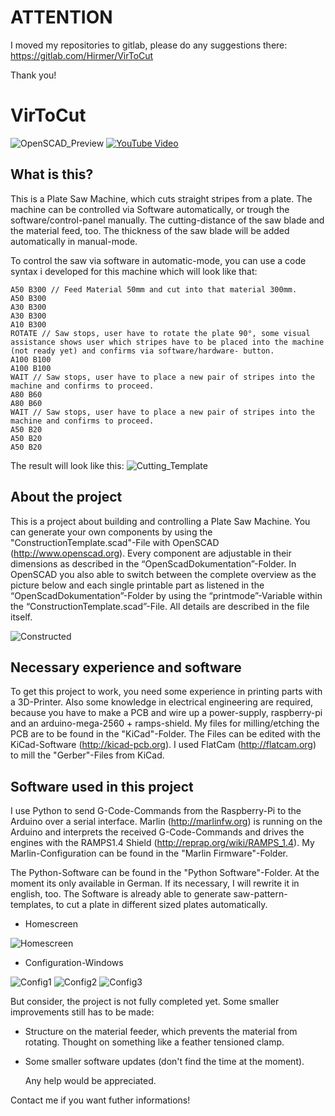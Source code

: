 ATTENTION
==============================
I moved my repositories to gitlab, please do any suggestions there: https://gitlab.com/Hirmer/VirToCut

Thank you!


# VirToCut

![OpenSCAD_Preview](https://github.com/VirToReal/VirToCut/blob/master/Images/PlateSawMachine_Transp.png)
[![YouTube Video](http://img.youtube.com/vi/xQ6T13urcc0/0.jpg)](https://youtu.be/xQ6T13urcc0)

## What is this?
This is a Plate Saw Machine, which cuts straight stripes from a plate. The machine can be controlled via Software automatically, or trough the software/control-panel manually. The cutting-distance of the saw blade and the material feed, too. The thickness of the saw blade will be added automatically in manual-mode.

To control the saw via software in automatic-mode, you can use a code syntax i developed for this machine which will look like that:
```
A50 B300 // Feed Material 50mm and cut into that material 300mm.
A50 B300
A30 B300
A30 B300
A10 B300
ROTATE // Saw stops, user have to rotate the plate 90°, some visual assistance shows user which stripes have to be placed into the machine (not ready yet) and confirms via software/hardware- button.
A100 B100
A100 B100
WAIT // Saw stops, user have to place a new pair of stripes into the machine and confirms to proceed.
A80 B60
A80 B60
WAIT // Saw stops, user have to place a new pair of stripes into the machine and confirms to proceed.
A50 B20
A50 B20
A50 B20
```
The result will look like this:
![Cutting_Template](https://github.com/VirToReal/VirToCut/blob/master/Images/Cutting_Template.png)

## About the project
This is a project about building and controlling a Plate Saw Machine. You can generate your own components by using the "ConstructionTemplate.scad"-File with OpenSCAD (http://www.openscad.org). Every component are adjustable in their dimensions as described in the “OpenScadDokumentation”-Folder. In OpenSCAD you also able to switch between the complete overview as the picture below and each single printable part as listened in the “OpenScadDokumentation”-Folder by using the “printmode”-Variable within the “ConstructionTemplate.scad”-File. All details are described in the file itself. 

![Constructed](https://github.com/VirToReal/VirToCut/blob/master/Images/PlateSawMachine_Contructed.png)

## Necessary experience and software
To get this project to work, you need some experience in printing parts with a 3D-Printer. Also some knowledge in electrical engineering are required, because you have to make a PCB and wire up a power-supply, raspberry-pi and an arduino-mega-2560 + ramps-shield. My files for milling/etching the PCB are to be found in the "KiCad"-Folder. The Files can be edited with the KiCad-Software (http://kicad-pcb.org). I used FlatCam (http://flatcam.org) to mill the "Gerber"-Files from KiCad.

## Software used in this project
I use Python to send G-Code-Commands from the Raspberry-Pi to the Arduino over a serial interface. Marlin (http://marlinfw.org) is running on the Arduino and interprets the received G-Code-Commands and drives the engines with the RAMPS1.4 Shield (http://reprap.org/wiki/RAMPS_1.4). My Marlin-Configuration can be found in the "Marlin Firmware"-Folder. 

The Python-Software can be found in the "Python Software"-Folder. At the moment its only available in German. If its necessary, I will rewrite it in english, too. The Software is already able to generate saw-pattern-templates, to cut a plate in different sized plates automatically. 

- Homescreen

![Homescreen](https://github.com/VirToReal/VirToCut/blob/master/Images/PythonSoftware_Homescreen.png)

- Configuration-Windows

![Config1](https://github.com/VirToReal/VirToCut/blob/master/Images/PythonSoftware_Config_1.png)
![Config2](https://github.com/VirToReal/VirToCut/blob/master/Images/PythonSoftware_Config_2.png)
![Config3](https://github.com/VirToReal/VirToCut/blob/master/Images/PythonSoftware_Config_3.png)

But consider, the project is not fully completed yet. Some smaller improvements still has to be made:
- Structure on the material feeder, which prevents the material from rotating. Thought on something like a feather tensioned clamp. 
- Some smaller software updates (don't find the time at the moment). 

  Any help would be appreciated.

Contact me if you want futher informations!
